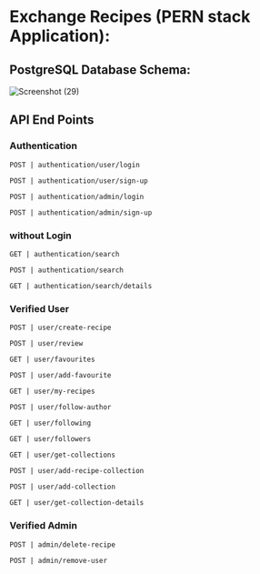 # Exchange Recipes (PERN stack Application):

## PostgreSQL Database Schema:
![Screenshot (29)](https://github.com/user-attachments/assets/8a33b950-d56c-4889-9b0a-0e51c17c3e74)

## API End Points

### Authentication

```
POST | authentication/user/login

POST | authentication/user/sign-up

POST | authentication/admin/login

POST | authentication/admin/sign-up
```
### without Login

```
GET | authentication/search

POST | authentication/search

GET | authentication/search/details
```

### Verified User

```
POST | user/create-recipe

POST | user/review

GET | user/favourites

POST | user/add-favourite

GET | user/my-recipes

POST | user/follow-author

GET | user/following

GET | user/followers

GET | user/get-collections

POST | user/add-recipe-collection

POST | user/add-collection

GET | user/get-collection-details

```

### Verified Admin 

```
POST | admin/delete-recipe

POST | admin/remove-user

```
